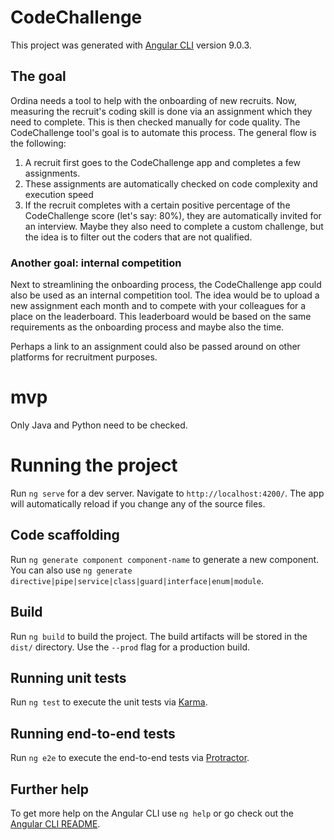 # CodeChallenge

This project was generated with [Angular CLI](https://github.com/angular/angular-cli) version 9.0.3.

## The goal
Ordina needs a tool to help with the onboarding of new recruits. Now, measuring the recruit's coding skill is done via an assignment which they need to complete. This is then checked manually for code quality.
The CodeChallenge tool's goal is to automate this process. The general flow is the following:
1. A recruit first goes to the CodeChallenge app and completes a few assignments. 
2. These assignments are automatically checked on code complexity and execution speed
3. If the recruit completes with a certain positive percentage of the CodeChallenge score (let's say: 80%), they are automatically invited for an interview. Maybe they also need to complete a custom challenge, but the idea is to filter out the coders that are not qualified.

### Another goal: internal competition
Next to streamlining the onboarding process, the CodeChallenge app could also be used as an internal competition tool. The idea would be to upload a new assignment each month and to compete with your colleagues for a place on the leaderboard. This leaderboard would be based on the same requirements as the onboarding process and maybe also the time. 

Perhaps a link to an assignment could also be passed around on other platforms for recruitment purposes. 

# mvp
Only Java and Python need to be checked. 

# Running the project
Run `ng serve` for a dev server. Navigate to `http://localhost:4200/`. The app will automatically reload if you change any of the source files.

## Code scaffolding

Run `ng generate component component-name` to generate a new component. You can also use `ng generate directive|pipe|service|class|guard|interface|enum|module`.

## Build

Run `ng build` to build the project. The build artifacts will be stored in the `dist/` directory. Use the `--prod` flag for a production build.

## Running unit tests

Run `ng test` to execute the unit tests via [Karma](https://karma-runner.github.io).

## Running end-to-end tests

Run `ng e2e` to execute the end-to-end tests via [Protractor](http://www.protractortest.org/).

## Further help

To get more help on the Angular CLI use `ng help` or go check out the [Angular CLI README](https://github.com/angular/angular-cli/blob/master/README.md).
